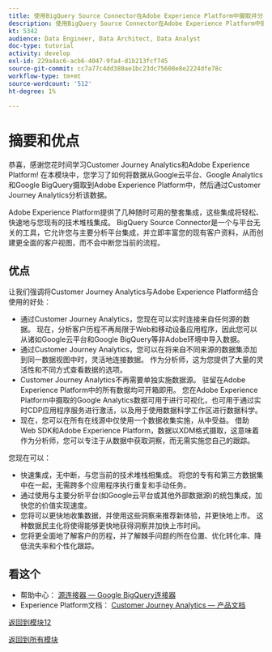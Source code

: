 ```yaml
---
title: 使用BigQuery Source Connector在Adobe Experience Platform中摄取并分析Google Analytics数据 — 摘要
description: 使用BigQuery Source Connector在Adobe Experience Platform中摄取并分析Google Analytics数据 — 摘要
kt: 5342
audience: Data Engineer, Data Architect, Data Analyst
doc-type: tutorial
activity: develop
exl-id: 229a4ac6-acb6-4047-9fa4-d1b213fcf745
source-git-commit: cc7a77c4dd380ae1bc23dc75608e8e2224dfe78c
workflow-type: tm+mt
source-wordcount: '512'
ht-degree: 1%

---
```


# 摘要和优点

恭喜，感谢您花时间学习Customer Journey Analytics和Adobe Experience Platform!
在本模块中，您学习了如何将数据从Google云平台、Google Analytics和Google BigQuery摄取到Adobe Experience Platform中，然后通过Customer Journey Analytics分析该数据。

Adobe Experience Platform提供了几种随时可用的整套集成，这些集成将轻松、快速地与您现有的技术堆栈集成。 BigQuery Source Connector是一个与平台无关的工具，它允许您与主要分析平台集成，并立即丰富您的现有客户资料，从而创建更全面的客户视图，而不会中断您当前的流程。

## 优点

让我们强调将Customer Journey Analytics与Adobe Experience Platform结合使用的好处：

- 通过Customer Journey Analytics，您现在可以实时连接来自任何源的数据。 现在，分析客户历程不再局限于Web和移动设备应用程序，因此您可以从诸如Google云平台和Google BigQuery等非Adobe环境中导入数据。
- 通过Customer Journey Analytics，您可以在将来自不同来源的数据集添加到同一数据视图中时，灵活地连接数据。 作为分析师，这为您提供了大量的灵活性和不同方式查看数据的选项。
- Customer Journey Analytics不再需要单独实施数据源。 驻留在Adobe Experience Platform中的所有数据均可开箱即用。 您在Adobe Experience Platform中摄取的Google Analytics数据可用于进行可视化，也可用于通过实时CDP应用程序服务进行激活，以及用于使用数据科学工作区进行数据科学。
- 现在，您可以在所有在线源中仅使用一个数据收集实施，从中受益。 借助Web SDK和Adobe Experience Platform，数据以XDM格式摄取，这意味着作为分析师，您可以专注于从数据中获取洞察，而无需实施您自己的跟踪。

您现在可以：

- 快速集成，无中断，与您当前的技术堆栈相集成。 将您的专有和第三方数据集中在一起，无需跨多个应用程序执行重复和手动任务。
- 通过使用与主要分析平台(如Google云平台或其他外部数据源)的统包集成，加快您的价值实现速度。
- 您将可以更快地收集数据，并使用这些洞察来推荐新体验，并更快地上市。 这种数据民主化将使得能够更快地获得洞察并加快上市时间。
- 您将更全面地了解客户的历程，并了解棘手问题的所在位置、优化转化率、降低流失率和个性化跟踪。

## 看这个

- 帮助中心： [源连接器 — Google BigQuery连接器](https://experienceleague.adobe.com/docs/experience-platform/sources/connectors/databases/bigquery.html)
- Experience Platform文档： [Customer Journey Analytics — 产品文档](https://experienceleague.adobe.com/docs/analytics-platform/using/cja-landing.html)

[返回到模块12](./customer-journey-analytics-bigquery-gcp.md)

[返回到所有模块](./../../overview.md)
